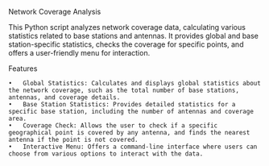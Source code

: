 Network Coverage Analysis

This Python script analyzes network coverage data, calculating various statistics related to base stations and antennas. 
It provides global and base station-specific statistics, checks the coverage for specific points, and offers a user-friendly menu for interaction.

Features

	•	Global Statistics: Calculates and displays global statistics about the network coverage, such as the total number of base stations, antennas, and coverage details.
	•	Base Station Statistics: Provides detailed statistics for a specific base station, including the number of antennas and coverage area.
	•	Coverage Check: Allows the user to check if a specific geographical point is covered by any antenna, and finds the nearest antenna if the point is not covered.
	•	Interactive Menu: Offers a command-line interface where users can choose from various options to interact with the data.
